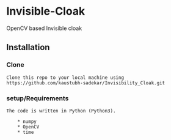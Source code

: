 # Invisible-Cloak
OpenCV based Invisible cloak

## Installation

### Clone

    Clone this repo to your local machine using https://github.com/kaustubh-sadekar/Invisibility_Cloak.git

### setup/Requirements

    The code is written in Python (Python3).

        * numpy
        * OpenCV
        * time

